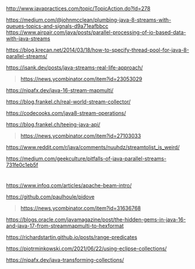 http://www.javapractices.com/topic/TopicAction.do?Id=278

https://medium.com/@johnmcclean/plumbing-java-8-streams-with-queues-topics-and-signals-d9a71eafbbcc
https://www.airpair.com/java/posts/parallel-processing-of-io-based-data-with-java-streams

https://blog.krecan.net/2014/03/18/how-to-specify-thread-pool-for-java-8-parallel-streams/

https://isank.dev/posts/java-streams-real-life-approach/
> https://news.ycombinator.com/item?id=23053029

https://nipafx.dev/java-16-stream-mapmulti/

https://blog.frankel.ch/real-world-stream-collector/

https://codecooks.com/java8-stream-operations/

https://blog.frankel.ch/teeing-java-api/
> https://news.ycombinator.com/item?id=27103033

https://www.reddit.com/r/java/comments/nuuhdz/streamtolist_is_weird/

https://medium.com/geekculture/pitfalls-of-java-parallel-streams-731fe0c1eb5f

#
https://www.infoq.com/articles/apache-beam-intro/

https://github.com/paulhoule/pidove
> https://news.ycombinator.com/item?id=31636768

https://blogs.oracle.com/javamagazine/post/the-hidden-gems-in-java-16-and-java-17-from-streammapmulti-to-hexformat

https://richardstartin.github.io/posts/range-predicates

https://piotrminkowski.com/2021/06/22/using-eclipse-collections/

https://nipafx.dev/java-transforming-collections/